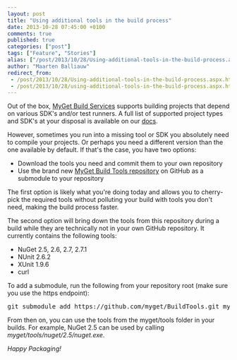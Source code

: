 ```yaml
---
layout: post
title: "Using additional tools in the build process"
date: 2013-10-28 07:45:00 +0100
comments: true
published: true
categories: ["post"]
tags: ["Feature", "Stories"]
alias: ["/post/2013/10/28/Using-additional-tools-in-the-build-process.aspx", "/post/2013/10/28/using-additional-tools-in-the-build-process.aspx"]
author: "Maarten Balliauw"
redirect_from:
 - /post/2013/10/28/Using-additional-tools-in-the-build-process.aspx.html
 - /post/2013/10/28/using-additional-tools-in-the-build-process.aspx.html
---
```


<p>Out of the box, <a href="https://docs.myget.org/docs/reference/build-services" target="_blank">MyGet Build Services</a> supports building projects that depend on various SDK's and/or test runners. A full list of supported project types and SDK's at your disposal is available on our <a href="https://docs.myget.org/docs/reference/build-services">docs</a>.</p>
<p>However, sometimes you run into a missing tool or SDK you absolutely need to compile your projects. Or perhaps you need a different version than the one available by default. If that's the case, you have two options:</p>
<ul>
<li>Download the tools you need and commit them to your own repository</li>
<li>Use the brand new <a href="https://github.com/myget/BuildTools" target="_blank">MyGet Build Tools repository</a>&nbsp;on GitHub as a submodule to your repository</li>
</ul>
<p>The first option is likely what you're doing today and allows you to cherry-pick the required tools without polluting your build with tools you don't need, making the build process faster.</p>
<p>The second option will bring down the tools from this repository during a build while they are technically not in your own GitHub repository. It currently contains the following tools:</p>
<ul>
<li>NuGet 2.5, 2.6, 2.7, 2.7.1</li>
<li>NUnit 2.6.2</li>
<li>XUnit 1.9.6</li>
<li>curl</li>
</ul>
<p>To add a submodule, run the following from your repository root (make sure you use the https endpoint):</p>
<pre class="brush: bash; auto-links: false; tab-size: 4; toolbar: false; ">git submodule add https://github.com/myget/BuildTools.git myget</pre>
<p>From then on, you can use the tools from the myget/tools folder in your builds. For example, NuGet 2.5 can be used by calling <em>myget/tools/nuget/2.5/nuget.exe</em>.</p>
<p><em>Happy Packaging!</em></p>

